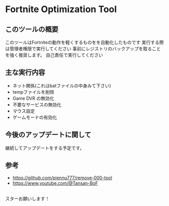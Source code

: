# Fortnite Optimization Tool

## このツールの概要
このツールはFortniteの動作を軽くするものをを自動化したものです
実行する際は管理者権限で実行してください
事前にレジストリのバックアップを取ることを強く推奨します。
自己責任で実行してください

## 主な実行内容
- ネット関係(これはbatファイルの中身みて下さい)
- tempファイルを削除
- Game DVR の無効化
- 不要なサービスの無効化
- マウス設定
- ゲームモードの有効化

## 今後のアップデートに関して
継続してアップデートをする予定です。

## 参考
- https://github.com/piennu777/remove-000-tool
- https://www.youtube.com/@Tansan-BoF

##
スターお願いします！
